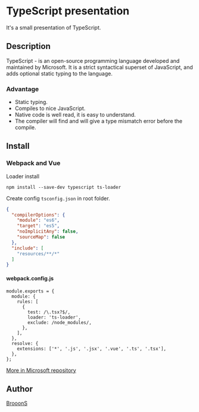 # TypeScript presentation

It's a small presentation of TypeScript.

## Description

TypeScript - is an open-source programming language developed and maintained by Microsoft. It is a strict syntactical superset of JavaScript, and adds optional static typing to the language.

### Advantage

- Static typing.
- Compiles to nice JavaScript.
- Native code is well read, it is easy to understand.
- The compiler will find and will give a type mismatch error before the compile.

## Install

### Webpack and Vue

Loader install

`npm install --save-dev typescript ts-loader`

Create config `tsconfig.json` in root folder.

```JSON
{
  "compilerOptions": {
    "module": "es6",
    "target": "es5",
    "noImplicitAny": false,
    "sourceMap": false
  },
  "include": [
    "resources/**/*"
  ]
}
```

#### webpack.config.js

```JS
module.exports = {
  module: {
    rules: [
      {
        test: /\.tsx?$/,
        loader: 'ts-loader',
        exclude: /node_modules/,
      },
    ],
  },
  resolve: {
    extensions: ['*', '.js', '.jsx', '.vue', '.ts', '.tsx'],
  },
};
```

[More in Microsoft repository](https://github.com/Microsoft/TypeScript-Vue-Starter#typescript-vue-starter)

## Author

[BrooonS](http://github.com/brooons)
